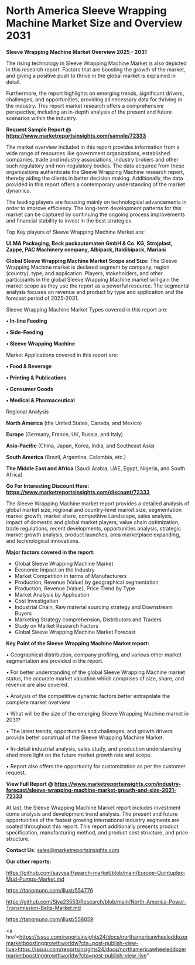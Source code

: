 # North America Sleeve Wrapping Machine Market Size and Overview 2031

<Strong> Sleeve Wrapping Machine Market Overview 2025 - 2031</strong>

The rising technology in Sleeve Wrapping Machine Market is also depicted in this research report. Factors that are boosting the growth of the market, and giving a positive push to thrive in the global market is explained in detail.

Furthermore, the report highlights on emerging trends, significant drivers, challenges, and opportunities, providing all necessary data for thriving in the industry. This report market research offers a comprehensive perspective, including an in-depth analysis of the present and future scenarios within the industry.

<strong>Request Sample Report @ <a href=https://www.marketreportsinsights.com/sample/72333>https://www.marketreportsinsights.com/sample/72333</a></strong>

The market overview included in this report provides information from a wide range of resources like government organizations, established companies, trade and industry associations, industry brokers and other such regulatory and non-regulatory bodies. The data acquired from these organizations authenticate the Sleeve Wrapping Machine research report, thereby aiding the clients in better decision making. Additionally, the data provided in this report offers a contemporary understanding of the market dynamics.

The leading players are focusing mainly on technological advancements in order to improve efficiency. The long-term development patterns for this market can be captured by continuing the ongoing process improvements and financial stability to invest in the best strategies.

Top Key players of Sleeve Wrapping Machine Market are:

<strong>ULMA Packaging, Beck packautomaten GmbH & Co. KG, Strojplast, Zappe, PAC Machinery company, Albipack, Italdibipack, Mariani</strong>

<strong><b>Global Sleeve Wrapping Machine Market Scope and Size:</b></strong>
The Sleeve Wrapping Machine market is declared segment by company, region (country), type, and application. Players, stakeholders, and other participants in the global Sleeve Wrapping Machine market will gain the market scope as they use the report as a powerful resource. The segmental analysis focuses on revenue and product by type and application and the forecast period of 2025-2031.

Sleeve Wrapping Machine Market Types covered in this report are:

<strong>• In-line Feeding

• Side-Feeding

• Sleeve Wrapping Machine</strong>

Market Applications covered in this report are:

<strong>• Food & Beverage

• Printing & Publications

• Consumer Goods

• Medical & Pharmaceutical</strong> 

Regional Analysis

<strong>North America</strong> (the United States, Canada, and Mexico)

<strong>Europe</strong> (Germany, France, UK, Russia, and Italy)

<strong>Asia-Pacific</strong> (China, Japan, Korea, India, and Southeast Asia)

<strong>South America</strong> (Brazil, Argentina, Colombia, etc.)

<strong>The Middle East and Africa</strong> (Saudi Arabia, UAE, Egypt, Nigeria, and South Africa)

<strong>Go For Interesting Discount Here: <a href=https://www.marketreportsinsights.com/discount/72333>https://www.marketreportsinsights.com/discount/72333</a></strong>

The Sleeve Wrapping Machine market report provides a detailed analysis of global market size, regional and country-level market size, segmentation market growth, market share, competitive Landscape, sales analysis, impact of domestic and global market players, value chain optimization, trade regulations, recent developments, opportunities analysis, strategic market growth analysis, product launches, area marketplace expanding, and technological innovations.

<strong><b>Major factors covered in the report:</b></strong>
<ul>
  <li>Global Sleeve Wrapping Machine Market </li>
  <li>Economic Impact on the Industry</li>
  <li>Market Competition in terms of Manufacturers</li>
  <li>Production, Revenue (Value) by geographical segmentation</li>
  <li>Production, Revenue (Value), Price Trend by Type</li>
  <li>Market Analysis by Application</li>
  <li>Cost Investigation</li>
  <li>Industrial Chain, Raw material sourcing strategy and Downstream Buyers</li>
  <li>Marketing Strategy comprehension, Distributors and Traders</li>
  <li>Study on Market Research Factors</li>
  <li>Global Sleeve Wrapping Machine Market Forecast</li>
</ul>

<strong><b>Key Point of the Sleeve Wrapping Machine Market report:</b></strong>

• Geographical distribution, company profiling, and various other market segmentation are provided in the report.

• For better understanding of the global Sleeve Wrapping Machine market status, the accurate market valuation which comprises of size, share, and revenue are also covered.

• Analysis of the competitive dynamic factors better extrapolate the complete market overview

• What will be the size of the emerging Sleeve Wrapping Machine market in 2031?

• The latest trends, opportunities and challenges, and growth drivers provide better construal of the Sleeve Wrapping Machine Market.

• In-detail industrial analysis, sales study, and production understanding shed more light on the future market growth rate and scope.

• Report also offers the opportunity for customization as per the customer request.

<strong><b>View Full Report @ <a href=https://www.marketreportsinsights.com/industry-forecast/sleeve-wrapping-machine-market-growth-and-size-2021-72333>https://www.marketreportsinsights.com/industry-forecast/sleeve-wrapping-machine-market-growth-and-size-2021-72333</a></b></strong>


At last, the Sleeve Wrapping Machine Market report includes investment come analysis and development trend analysis. The present and future opportunities of the fastest growing international industry segments are coated throughout this report. This report additionally presents product specification, manufacturing method, and product cost structure, and price structure.

<strong>Contact Us:</strong>
sales@marketreportsinsights.com

<strong>Our other reports:</strong>

<a href=https://github.com/sayysaif/search-market/blob/main/Europe-Quintuplex-Mud-Pumps-Market.md>https://github.com/sayysaif/search-market/blob/main/Europe-Quintuplex-Mud-Pumps-Market.md</a>

<a href=https://tanomuno.com/illust/554776>https://tanomuno.com/illust/554776</a>

<a href=https://github.com/Siya23553/Research/blob/main/North-America-Power-Transmission-Belts-Market.md>https://github.com/Siya23553/Research/blob/main/North-America-Power-Transmission-Belts-Market.md</a>

<a href=https://tanomuno.com/illust/558059>https://tanomuno.com/illust/558059</a>

<a href=https://issuu.com/reportsinsights24/docs/northamericawheeleddozermarketboostinggrowthworldw?cta=post-publish-view-live>https://issuu.com/reportsinsights24/docs/northamericawheeleddozermarketboostinggrowthworldw?cta=post-publish-view-live</a>"
